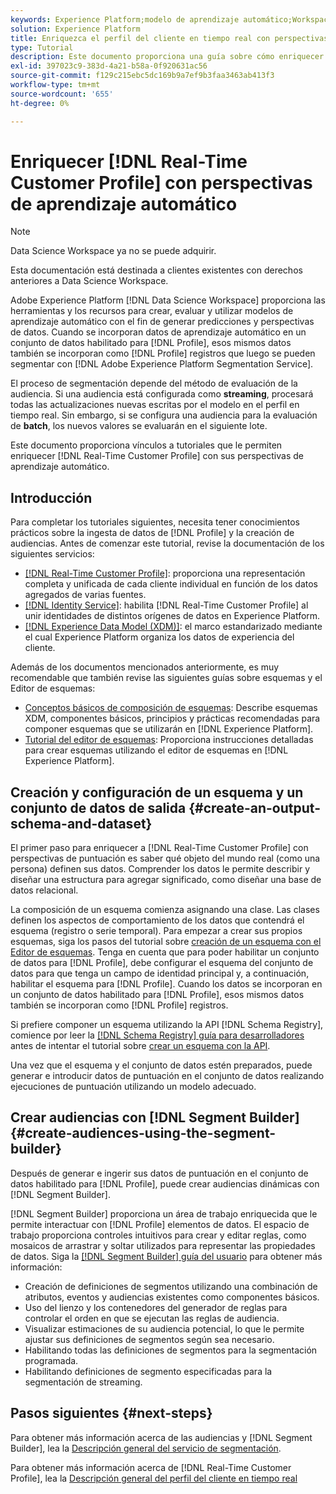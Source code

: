 ```yaml
---
keywords: Experience Platform;modelo de aprendizaje automático;Workspace de ciencia de datos;Perfil del cliente en tiempo real;temas populares;perspectivas de aprendizaje automático
solution: Experience Platform
title: Enriquezca el perfil del cliente en tiempo real con perspectivas de aprendizaje automático
type: Tutorial
description: Este documento proporciona una guía sobre cómo enriquecer el Perfil del cliente en tiempo real con perspectivas de aprendizaje automático.
exl-id: 397023c9-383d-4a21-b58a-0f920631ac56
source-git-commit: f129c215ebc5dc169b9a7ef9b3faa3463ab413f3
workflow-type: tm+mt
source-wordcount: '655'
ht-degree: 0%

---
```


# Enriquecer [!DNL Real-Time Customer Profile] con perspectivas de aprendizaje automático

>[!NOTE]
>
>Data Science Workspace ya no se puede adquirir.
>
>Esta documentación está destinada a clientes existentes con derechos anteriores a Data Science Workspace.

Adobe Experience Platform [!DNL Data Science Workspace] proporciona las herramientas y los recursos para crear, evaluar y utilizar modelos de aprendizaje automático con el fin de generar predicciones y perspectivas de datos. Cuando se incorporan datos de aprendizaje automático en un conjunto de datos habilitado para [!DNL Profile], esos mismos datos también se incorporan como [!DNL Profile] registros que luego se pueden segmentar con [!DNL Adobe Experience Platform Segmentation Service].

El proceso de segmentación depende del método de evaluación de la audiencia. Si una audiencia está configurada como **streaming**, procesará todas las actualizaciones nuevas escritas por el modelo en el perfil en tiempo real. Sin embargo, si se configura una audiencia para la evaluación de **batch**, los nuevos valores se evaluarán en el siguiente lote.

Este documento proporciona vínculos a tutoriales que le permiten enriquecer [!DNL Real-Time Customer Profile] con sus perspectivas de aprendizaje automático.

## Introducción

Para completar los tutoriales siguientes, necesita tener conocimientos prácticos sobre la ingesta de datos de [!DNL Profile] y la creación de audiencias. Antes de comenzar este tutorial, revise la documentación de los siguientes servicios:

- [[!DNL Real-Time Customer Profile]](../../profile/home.md): proporciona una representación completa y unificada de cada cliente individual en función de los datos agregados de varias fuentes.
- [[!DNL Identity Service]](../../identity-service/home.md): habilita [!DNL Real-Time Customer Profile] al unir identidades de distintos orígenes de datos en Experience Platform.
- [[!DNL Experience Data Model (XDM)]](../../xdm/home.md): el marco estandarizado mediante el cual Experience Platform organiza los datos de experiencia del cliente.

Además de los documentos mencionados anteriormente, es muy recomendable que también revise las siguientes guías sobre esquemas y el Editor de esquemas:

- [Conceptos básicos de composición de esquemas](../../xdm/schema/composition.md): Describe esquemas XDM, componentes básicos, principios y prácticas recomendadas para componer esquemas que se utilizarán en [!DNL Experience Platform].
- [Tutorial del editor de esquemas](../../xdm/tutorials/create-schema-ui.md): Proporciona instrucciones detalladas para crear esquemas utilizando el editor de esquemas en [!DNL Experience Platform].

## Creación y configuración de un esquema y un conjunto de datos de salida {#create-an-output-schema-and-dataset}

El primer paso para enriquecer a [!DNL Real-Time Customer Profile] con perspectivas de puntuación es saber qué objeto del mundo real (como una persona) definen sus datos. Comprender los datos le permite describir y diseñar una estructura para agregar significado, como diseñar una base de datos relacional.

La composición de un esquema comienza asignando una clase. Las clases definen los aspectos de comportamiento de los datos que contendrá el esquema (registro o serie temporal). Para empezar a crear sus propios esquemas, siga los pasos del tutorial sobre [creación de un esquema con el Editor de esquemas](../../xdm/tutorials/create-schema-ui.md). Tenga en cuenta que para poder habilitar un conjunto de datos para [!DNL Profile], debe configurar el esquema del conjunto de datos para que tenga un campo de identidad principal y, a continuación, habilitar el esquema para [!DNL Profile]. Cuando los datos se incorporan en un conjunto de datos habilitado para [!DNL Profile], esos mismos datos también se incorporan como [!DNL Profile] registros.

Si prefiere componer un esquema utilizando la API [!DNL Schema Registry], comience por leer la [[!DNL Schema Registry] guía para desarrolladores](../../xdm/api/getting-started.md) antes de intentar el tutorial sobre [crear un esquema con la API](../../xdm/tutorials/create-schema-api.md).

Una vez que el esquema y el conjunto de datos estén preparados, puede generar e introducir datos de puntuación en el conjunto de datos realizando ejecuciones de puntuación utilizando un modelo adecuado.

## Crear audiencias con [!DNL Segment Builder] {#create-audiences-using-the-segment-builder}

Después de generar e ingerir sus datos de puntuación en el conjunto de datos habilitado para [!DNL Profile], puede crear audiencias dinámicas con [!DNL Segment Builder].

[!DNL Segment Builder] proporciona un área de trabajo enriquecida que le permite interactuar con [!DNL Profile] elementos de datos. El espacio de trabajo proporciona controles intuitivos para crear y editar reglas, como mosaicos de arrastrar y soltar utilizados para representar las propiedades de datos. Siga la [[!DNL Segment Builder] guía del usuario](../../segmentation/ui/segment-builder.md) para obtener más información:

- Creación de definiciones de segmentos utilizando una combinación de atributos, eventos y audiencias existentes como componentes básicos.
- Uso del lienzo y los contenedores del generador de reglas para controlar el orden en que se ejecutan las reglas de audiencia.
- Visualizar estimaciones de su audiencia potencial, lo que le permite ajustar sus definiciones de segmentos según sea necesario.
- Habilitando todas las definiciones de segmentos para la segmentación programada.
- Habilitando definiciones de segmento especificadas para la segmentación de streaming.

## Pasos siguientes {#next-steps}

Para obtener más información acerca de las audiencias y [!DNL Segment Builder], lea la [Descripción general del servicio de segmentación](../../segmentation/home.md).

Para obtener más información acerca de [!DNL Real-Time Customer Profile], lea la [Descripción general del perfil del cliente en tiempo real](../../profile/home.md)
